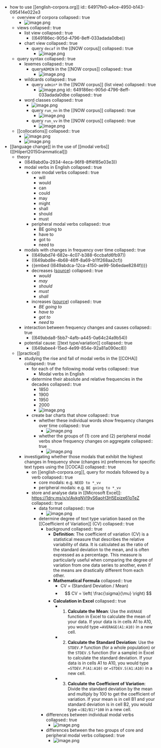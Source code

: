 - how to use [[english-corpora.org]]
  id:: 64917fe0-a4ce-4950-b143-095414e022e3
	- overview of corpora
	  collapsed:: true
		- ![image.png](../assets/image_1687259415127_0.png)
	- views
	  collapsed:: true
		- list view
		  collapsed:: true
			- ((649186ec-905d-4796-8eff-033adada0dbe))
		- chart view
		  collapsed:: true
			- query `decaf` in the [[NOW corpus]]
			  collapsed:: true
				- ![image.png](../assets/image_1687259109695_0.png)
	- query syntax
	  collapsed:: true
		- lexemes
		  collapsed:: true
			- query`ADMIN` in the [[NOW corpus]]
			  collapsed:: true
				- ![image.png](../assets/image_1687258926938_0.png)
		- wildcards
		  collapsed:: true
			- query `admin*` in the [[NOW corpus]] (list view)
			  collapsed:: true
				- ![image.png](../assets/image_1687258861595_0.png)
				  id:: 649186ec-905d-4796-8eff-033adada0dbe
				  collapsed:: true
		- word classes
		  collapsed:: true
			- ![image.png](../assets/image_1687259357965_0.png)
			- query `run_nn` in the [[NOW corpus]]
			  collapsed:: true
				- ![image.png](../assets/image_1687259262662_0.png)
			- query `run_vv` in the [[NOW corpus]]
			  collapsed:: true
				- ![image.png](../assets/image_1687259313776_0.png)
	- [[collocations]]
	  collapsed:: true
		- ![image.png](../assets/image_1687261600943_0.png)
		- ![image.png](../assets/image_1687261574344_0.png)
- [[language change]] in the use of [[modal verbs]] ([[Hilpert2015Grammatical]])
	- theory
		- ((649abd0a-2934-4eca-96f8-8ff4f85e03e3))
		- modal verbs in English
		  collapsed:: true
			- core modal verbs
			  collapsed:: true
				- will
				- would
				- can
				- could
				- may
				- might
				- shall
				- should
				- must
			- peripheral modal verbs
			  collapsed:: true
				- BE going to
				- have to
				- got to
				- need to
		- modals with changes in frequency over time
		  collapsed:: true
			- ((649abd74-682e-4c07-b388-6ccbafd6fb97))
			- ((649abd8e-4b68-46ff-8a69-b11f268aa2cf))
			- {{embed ((649abdca-12ca-4150-ae99-5b6edae8284f))}}
			- decreases ([source](((649b01d8-55ec-4a2b-9455-ac178224b327))))
			  collapsed:: true
				- *would*
				- *may*
				- *should*
				- *must*
				- *shall*
			- increases ([source](((649abe39-2aaf-438b-89e0-298a7e3eadcb))))
			  collapsed:: true
				- *BE going to*
				- *have to*
				- *got to*
				- *need to*
		- interaction between frequency changes and causes
		  collapsed:: true
			- ((649abda8-5bb7-4afb-a445-0a64c24a9b54))
		- potential cause: [[text type/variation]]
		  collapsed:: true
			- ((649abee4-15ed-4e99-854e-92a81a090ec8))
	- [[practice]]
		- studying the rise and fall of modal verbs in the [[COHA]]
		  collapsed:: true
			- for each of the following modal verbs
			  collapsed:: true
				- Modal verbs in English
			- determine their absolute and relative frequencies in the decades
			  collapsed:: true
				- 1850
				- 1900
				- 1950
				- 2000
				- ![image.png](../assets/image_1687959697860_0.png)
			- create bar charts that show
			  collapsed:: true
				- whether these individual words show frequency changes over time
				  collapsed:: true
					- ![image.png](../assets/image_1687959732182_0.png)
				- whether the groups of (1) core and (2) peripheral modal verbs show frequency changes on aggregate
				  collapsed:: true
					- ![image.png](../assets/image_1689070200344_0.png)
		- investigating whether those modals that exhibit the highest changes in frequency show (changes in) preferences for specific text types using the [[COCA]]
		  collapsed:: true
			- on [[english-corpora.org]], query for modals followed by a verb
			  collapsed:: true
				- core modals: e.g. `NEED to *_vv`
				- peripheral modals: e.g. `BE going to *_vv`
			- store and analyse data in [[Microsoft Excel]]: https://1drv.ms/x/s!AvkgNVl9yS6aoH3H5Epize61oTeZ
			  collapsed:: true
				- data format
				  collapsed:: true
					- ![image.png](../assets/image_1687959769997_0.png)
				- determine degree of text type variation based on the [[Coefficient of Variation]] (CV)
				  collapsed:: true
					- background
					  collapsed:: true
						- **Definition**: The coefficient of variation (CV) is a statistical measure that describes the relative variability of data. It is calculated as the ratio of the standard deviation to the mean, and is often expressed as a percentage. This measure is particularly useful when comparing the degree of variation from one data series to another, even if the means are drastically different from each other.
						- **Mathematical Formula**
						  collapsed:: true
							- CV = (Standard Deviation / Mean)
							- $$ CV = \left( \frac{\sigma}{\mu} \right) $$
						- **Calculation in Excel**
						  collapsed:: true
							- 1. **Calculate the Mean**: Use the `AVERAGE` function in Excel to calculate the mean of your data. If your data is in cells A1 to A10, you would type `=AVERAGE(A1:A10)` in a new cell.
							- 2. **Calculate the Standard Deviation**: Use the `STDEV.P` function (for a whole population) or the `STDEV.S` function (for a sample) in Excel to calculate the standard deviation. If your data is in cells A1 to A10, you would type `=STDEV.P(A1:A10)` or `=STDEV.S(A1:A10)` in a new cell.
							- 3. **Calculate the Coefficient of Variation**: Divide the standard deviation by the mean and multiply by 100 to get the coefficient of variation. If your mean is in cell B1 and your standard deviation is in cell B2, you would type `=(B2/B1)*100` in a new cell.
					- differences between individual modal verbs
					  collapsed:: true
						- ![image.png](../assets/image_1689070302563_0.png)
					- differences between the two groups of core and peripheral modal verbs
					  collapsed:: true
						- ![image.png](../assets/image_1689070360661_0.png)